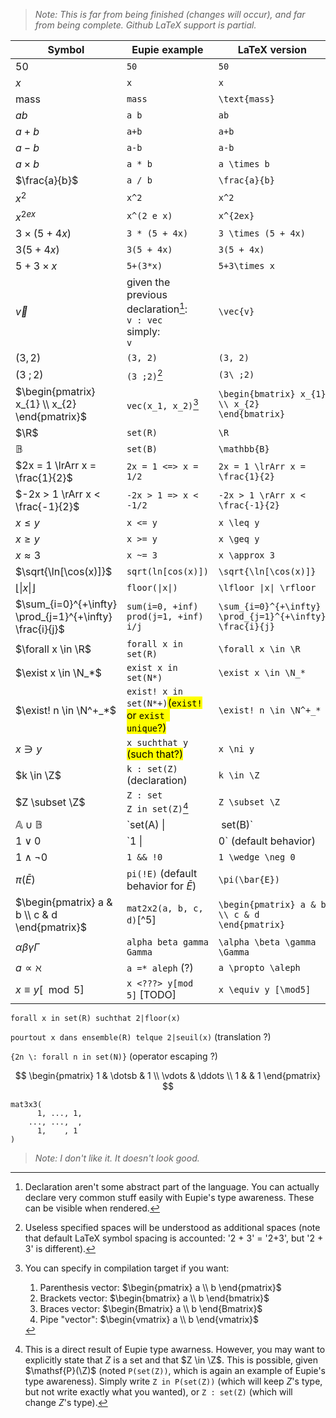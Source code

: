 > _Note: This is far from being finished (changes will occur), and far from being complete. Github LaTeX support is partial._

| Symbol                                                   | Eupie example                                                         | LaTeX version                                            |
| -------------------------------------------------------- | --------------------------------------------------------------------- | -------------------------------------------------------- |
| $50$                                                     | `50`                                                                  | `50`                                                     |
| $x$                                                      | `x`                                                                   | `x`                                                      |
| $\text{mass}$                                            | `mass`                                                                | `\text{mass}`                                            |
| $ab$                                                     | `a b`                                                                 | `ab`                                                     |
| $a+b$                                                    | `a+b`                                                                 | `a+b`                                                    |
| $a-b$                                                    | `a-b`                                                                 | `a-b`                                                    |
| $a \times b$                                             | `a * b`                                                               | `a \times b`                                             |
| $\frac{a}{b}$                                            | `a / b`                                                               | `\frac{a}{b}`                                            |
| $x^2$                                                    | `x^2`                                                                 | `x^2`                                                    |
| $x^{2ex}$                                                | `x^(2 e x)`                                                           | `x^{2ex}`                                                |
| $3 \times (5 + 4x)$                                      | `3 * (5 + 4x)`                                                        | `3 \times (5 + 4x)`                                      |
| $3 (5 + 4x)$                                             | `3(5 + 4x)`                                                           | `3(5 + 4x)`                                              |
| $5 + 3 \times x$                                         | `5+(3*x)`                                                             | `5+3\times x`                                            |
| $\vec{v}$                                                | given the previous declaration[^3]: <br> `v : vec`<br>simply:<br> `v` | `\vec{v}`                                                |
| $(3, 2)$                                                 | `(3, 2)`                                                              | `(3, 2)`                                                 |
| $(3\ ;2)$                                                | `(3 ;2)`[^1]                                                          | `(3\ ;2)`                                                |
| $\begin{pmatrix} x_{1} \\ x_{2} \end{pmatrix}$           | `vec(x_1, x_2)`[^2]                                                   | `\begin{bmatrix} x_{1} \\ x_{2} \end{bmatrix}`           |
| $\R$                                                     | `set(R)`                                                              | `\R`                                                     |
| $\mathbb{B}$                                             | `set(B)`                                                              | `\mathbb{B}`                                             |
| $2x = 1 \lrArr x = \frac{1}{2}$                          | `2x = 1 <=> x = 1/2`                                                  | `2x = 1 \lrArr x = \frac{1}{2}`                          |
| $-2x > 1 \rArr x < \frac{-1}{2}$                         | `-2x > 1 => x < -1/2`                                                 | `-2x > 1 \rArr x < \frac{-1}{2}`                         |
| $x \leq y$                                               | `x <= y`                                                              | `x \leq y`                                               |
| $x \geq y$                                               | `x >= y`                                                              | `x \geq y`                                               |
| $x \approx 3$                                            | `x ~= 3`                                                              | `x \approx 3`                                            |
| $\sqrt{\ln[\cos(x)]}$                                    | `sqrt(ln[cos(x)])`                                                    | `\sqrt{\ln[\cos(x)]}`                                    |
| $\lfloor \|x\| \rfloor$                                  | `floor(\|x\|)`                                                        | `\lfloor \|x\| \rfloor`                                  |
| $\sum_{i=0}^{+\infty} \prod_{j=1}^{+\infty} \frac{i}{j}$ | `sum(i=0, +inf) prod(j=1, +inf) i/j`                                  | `\sum_{i=0}^{+\infty} \prod_{j=1}^{+\infty} \frac{i}{j}` |
| $\forall x \in \R$                                       | `forall x in set(R)`                                                  | `\forall x \in \R`                                       |
| $\exist x \in \N_*$                                      | `exist x in set(N*)`                                                  | `\exist x \in \N_*`                                      |
| $\exist! n \in \N^+_*$                                   | `exist! x in set(N*+)`<mark>(`exist!` or `exist unique`?)</mark>      | `\exist! n \in \N^+_*`                                   |
| $x \ni y$                                                | `x suchthat y` <mark>(such that?)</mark>                              | `x \ni y`                                                |
| $k \in \Z$                                               | `k : set(Z)` (declaration)                                            | `k \in \Z`                                               |
| $Z \subset \Z$                                           | `Z : set`<br>`Z in set(Z)`[^4]                                        | `Z \subset \Z`                                           |
| $\mathbb{A} \cup \mathbb{B}$                             | `set(A) \|| set(B)`                                                   |                                                          |
| $1\vee 0$                                                | `1 \|| 0` (default behavior)                                          |                                                          |
| $1 \wedge \neg 0 $                                       | `1 && !0`                                                             | `1 \wedge \neg 0`                                        |
| $\pi(\bar{E})$                                           | `pi(!E)` (default behavior for $\bar{E}$)                             | `\pi(\bar{E})`                                           |
| $\begin{pmatrix} a & b \\ c & d \end{pmatrix}$           | `mat2x2(a, b, c, d)`[^5]                                              | `\begin{pmatrix} a & b \\ c & d \end{pmatrix}`           |
| $\alpha \beta \gamma \Gamma$                             | `alpha beta gamma Gamma`                                              | `\alpha \beta \gamma \Gamma`                             |
| $a \propto \aleph$                                       | `a =* aleph` (?)                                                      | `a \propto \aleph`                                       |
| $x \equiv y [\mod5] $                                    | `x <???> y[mod 5]` [TODO]                                             | `x \equiv y [\mod5]`                                     |

`forall x in set(R) suchthat 2|floor(x)`

`pourtout x dans ensemble(R) telque 2|seuil(x)` (translation ?)

`{2n \: forall n in set(N)}` (operator escaping ?)

$$
\begin{pmatrix} 1 & \dotsb & 1 \\ \vdots & \ddots \\ 1 & & 1 \end{pmatrix}
$$

```
mat3x3(
      1, ..., 1,
    ..., ...,  ,
      1,    , 1
)
```

> _Note: I don't like it. It doesn't look good._



[^1]: Useless specified spaces will be understood as additional spaces (note that default LaTeX symbol spacing is accounted: '2 + 3' = '2+3', but '2   +  3' is different).

[^2]: You can specify in compilation target if you want: 
    1. Parenthesis vector: $\begin{pmatrix} a \\ b \end{pmatrix}$
    1. Brackets vector: $\begin{bmatrix} a \\ b \end{bmatrix}$
    1. Braces vector: $\begin{Bmatrix} a \\ b \end{Bmatrix}$
    1. Pipe "vector": $\begin{vmatrix} a \\ b \end{vmatrix}$

[^3]: Declaration aren't some abstract part of the language. You can actually declare very common stuff easily with Eupie's type awareness. These can be visible when rendered.

[^4]: This is a direct result of Eupie type awarness. However, you may want to explicitly state that $Z$ is a set and that $Z \in \Z$. This is possible, given $\mathsf{P}(\Z)$ (noted `P(set(Z))`, which is again an example of Eupie's type awareness). Simply write `Z in P(set(Z))` (which will keep $Z$'s type, but not write exactly what you wanted), or `Z : set(Z)` (which will change $Z$'s type).
